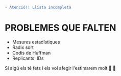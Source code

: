 ```diff
- Atenció!! Llista incompleta
```
# PROBLEMES QUE FALTEN
- Mesures estadístiques
- Radix sort
- Codis de Huffman
- Replicants' IDs

Si algú els té fets i els vol afegir l'estimarem molt :purple_heart: :yellow_heart:
